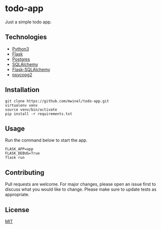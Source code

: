 # todo-app
Just a simple todo app.

## Technologies

- [Python3](https://www.python.org/download/releases/3.0/)
- [Flask](https://palletsprojects.com/p/flask/)
- [Postgres](https://www.postgresql.org/)
- [SQLAlchemy](https://www.sqlalchemy.org/)
- [Flask-SQLAlchemy](https://flask-sqlalchemy.palletsprojects.com/en/2.x/)
- [psycopg2](http://initd.org/psycopg/)

## Installation

```
git clone https://github.com/mwinel/todo-app.git
virtualenv venv
source venv/bin/activate
pip install -r requirements.txt
```

## Usage

Run the command below to start the app.

```
FLASK_APP=app
FLASK_DEBUG=True
flask run
```

## Contributing

Pull requests are welcome. For major changes, please open an issue first to discuss what you would like to change.
Please make sure to update tests as appropriate.

## License

[MIT](https://choosealicense.com/licenses/mit/)
